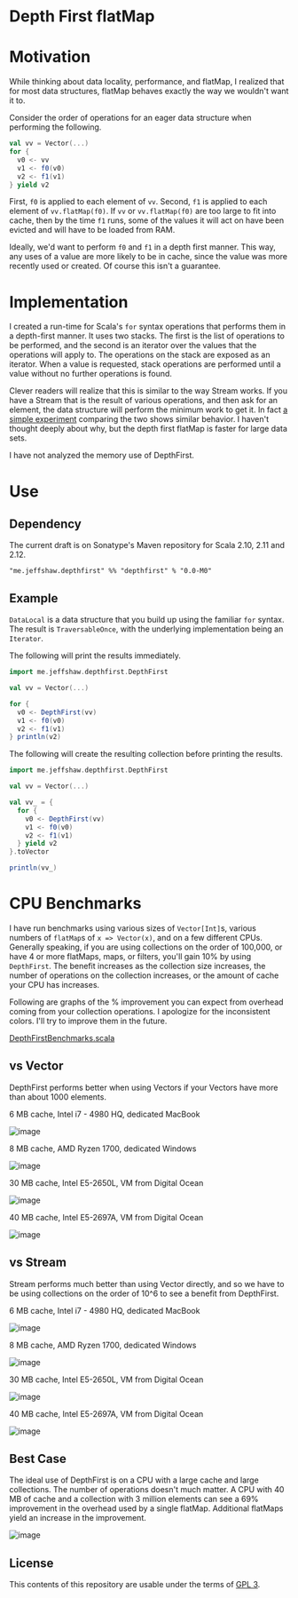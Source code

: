 # Depth First flatMap

# Motivation

While thinking about data locality, performance, and flatMap, I realized that for most data structures, flatMap behaves exactly the way we wouldn't want it to.

Consider the order of operations for an eager data structure when performing the following.

```scala
val vv = Vector(...)
for {
  v0 <- vv
  v1 <- f0(v0)
  v2 <- f1(v1)
} yield v2
```

First, `f0` is applied to each element of `vv`. Second, `f1` is applied to each element of `vv.flatMap(f0)`. If `vv` or `vv.flatMap(f0)` are too large to fit into cache, then by the time `f1` runs, some of the values it will act on have been evicted and will have to be loaded from RAM.

Ideally, we'd want to perform `f0` and `f1` in a depth first manner. This way, any uses of a value are more likely to be in cache, since the value was more recently used or created. Of course this isn't a guarantee.

# Implementation

I created a run-time for Scala's `for` syntax operations that performs them in a depth-first manner. It uses two stacks. The first is the list of operations to be performed, and the second is an iterator over the values that the operations will apply to. The operations on the stack are exposed as an iterator. When a value is requested, stack operations are performed until a value without no further operations is found.

Clever readers will realize that this is similar to the way Stream works. If you have a Stream that is the result of various operations, and then ask for an element, the data structure will perform the minimum work to get it. In fact [a simple experiment](examples/src/main/scala/me/jeffshaw/depthfirst/examples/StreamComparison.scala) comparing the two shows similar behavior. I haven't thought deeply about why, but the depth first flatMap is faster for large data sets.

I have not analyzed the memory use of DepthFirst.

# Use

## Dependency

The current draft is on Sonatype's Maven repository for Scala 2.10, 2.11 and 2.12.

`"me.jeffshaw.depthfirst" %% "depthfirst" % "0.0-M0"`

## Example

`DataLocal` is a data structure that you build up using the familiar `for` syntax. The result is `TraversableOnce`, with the underlying implementation being an `Iterator`.

The following will print the results immediately.

```scala
import me.jeffshaw.depthfirst.DepthFirst

val vv = Vector(...)

for {
  v0 <- DepthFirst(vv)
  v1 <- f0(v0)
  v2 <- f1(v1)
} println(v2)
```

The following will create the resulting collection before printing the results.

```scala
import me.jeffshaw.depthfirst.DepthFirst

val vv = Vector(...)

val vv_ = {
  for {
    v0 <- DepthFirst(vv)
    v1 <- f0(v0)
    v2 <- f1(v1)
  } yield v2
}.toVector

println(vv_)
```

# CPU Benchmarks

I have run benchmarks using various sizes of `Vector[Int]`s, various numbers of `flatMap`s of `x => Vector(x)`, and on a few different CPUs. Generally speaking, if you are using collections on the order of 100,000, or have 4 or more flatMaps, maps, or filters, you'll gain 10% by using `DepthFirst`. The benefit increases as the collection size increases, the number of operations on the collection increases, or the amount of cache your CPU has increases.

Following are graphs of the % improvement you can expect from overhead coming from your collection operations. I apologize for the inconsistent colors. I'll try to improve them in the future.

[DepthFirstBenchmarks.scala](benchmarks/src/main/scala/me/jeffshaw/depthfirst/benchmarks/DepthFirstBenchmarks.scala)

## vs Vector

DepthFirst performs better when using Vectors if your Vectors have more than about 1000 elements.

6 MB cache, Intel i7 - 4980 HQ, dedicated MacBook

![image](https://www.jeffshaw.me/depthfirst/M0/6.png)

8 MB cache, AMD Ryzen 1700, dedicated Windows

![image](https://www.jeffshaw.me/depthfirst/M0/8.png)

30 MB cache, Intel E5-2650L, VM from Digital Ocean

![image](https://www.jeffshaw.me/depthfirst/M0/30.png)

40 MB cache, Intel E5-2697A, VM from Digital Ocean

![image](https://www.jeffshaw.me/depthfirst/M0/40.png)

## vs Stream

Stream performs much better than using Vector directly, and so we have to be using collections on the order of 10^6 to see a benefit from DepthFirst.

6 MB cache, Intel i7 - 4980 HQ, dedicated MacBook

![image](https://www.jeffshaw.me/depthfirst/M0/6stream.png)

8 MB cache, AMD Ryzen 1700, dedicated Windows

![image](https://www.jeffshaw.me/depthfirst/M0/8stream.png)

30 MB cache, Intel E5-2650L, VM from Digital Ocean

![image](https://www.jeffshaw.me/depthfirst/M0/30stream.png)

40 MB cache, Intel E5-2697A, VM from Digital Ocean

![image](https://www.jeffshaw.me/depthfirst/M0/40stream.png)

## Best Case

The ideal use of DepthFirst is on a CPU with a large cache and large collections. The number of operations doesn't much matter. A CPU with 40 MB of cache and a collection with 3 million elements can see a 69% improvement in the overhead used by a single flatMap. Additional flatMaps yield an increase in the improvement.

![image](https://www.jeffshaw.me/depthfirst/M0/40big.png)

## License

This contents of this repository are usable under the terms of [GPL 3](https://www.gnu.org/licenses/gpl-3.0.en.html).
